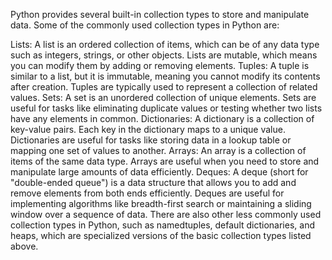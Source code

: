Python provides several built-in collection types to store and manipulate data. Some of the commonly used collection types in Python are:

Lists: A list is an ordered collection of items, which can be of any data type such as integers, strings, or other objects. Lists are mutable, which means you can modify them by adding or removing elements.
Tuples: A tuple is similar to a list, but it is immutable, meaning you cannot modify its contents after creation. Tuples are typically used to represent a collection of related values.
Sets: A set is an unordered collection of unique elements. Sets are useful for tasks like eliminating duplicate values or testing whether two lists have any elements in common.
Dictionaries: A dictionary is a collection of key-value pairs. Each key in the dictionary maps to a unique value. Dictionaries are useful for tasks like storing data in a lookup table or mapping one set of values to another.
Arrays: An array is a collection of items of the same data type. Arrays are useful when you need to store and manipulate large amounts of data efficiently.
Deques: A deque (short for "double-ended queue") is a data structure that allows you to add and remove elements from both ends efficiently. Deques are useful for implementing algorithms like breadth-first search or maintaining a sliding window over a sequence of data.
There are also other less commonly used collection types in Python, such as namedtuples, default dictionaries, and heaps, which are specialized versions of the basic collection types listed above.
